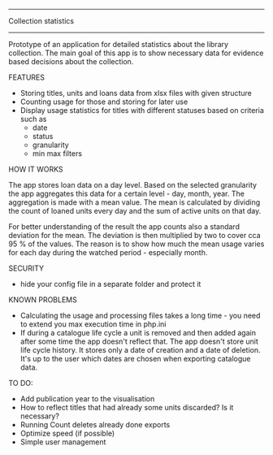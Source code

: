 *******************************************************************************
Collection statistics
*******************************************************************************

Prototype of an application for detailed statistics about the library collection. The main goal of this app is to show necessary data for evidence based decisions about the collection.

FEATURES

 - Storing titles, units and loans data from xlsx files with given structure
 - Counting usage for those and storing for later use
 - Display usage statistics for titles with different statuses based on criteria such as
    - date
    - status
    - granularity
    - min max filters
 
HOW IT WORKS

The app stores loan data on a day level. Based on the selected granularity the app aggregates this data for a certain level - day, month, year. The aggregation is made with a mean value. The mean is calculated by dividing the count of loaned units every day and the sum of active units on that day.

For better understanding of the result the app counts also a standard deviation for the mean. The deviation is then multiplied by two to cover cca 95 % of the values. The reason is to show how much the mean usage varies for each day during the watched period - especially month.

SECURITY
 - hide your config file in a separate folder and protect it

KNOWN PROBLEMS
 - Calculating the usage and processing files takes a long time - you need to extend you max execution time in php.ini
 - If during a catalogue life cycle a unit is removed and then added again after some time the app doesn't reflect that. The app doesn't store unit life cycle history. It stores only a date of creation and a date of deletion. It's up to the user which dates are chosen when exporting catalogue data.

TO DO:
- Add publication year to the visualisation
- How to reflect titles that had already some units discarded? Is it necessary?
- Running Count deletes already done exports
- Optimize speed (if possible)
- Simple user management
